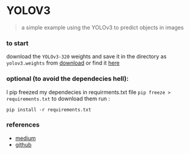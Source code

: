 # YOLOV3

> a simple example using the YOLOv3 to predict objects in images

### to start

download the `YOLOv3-320` weights and save it in the directory as `yolov3.weights` from [download](https://pjreddie.com/media/files/yolov3.weights) or find it [here](https://pjreddie.com/darknet/yolo/)

### optional (to avoid the dependecies hell):

I pip freezed my dependecies in requirments.txt file `pip freeze > requirements.txt` to download them run :

```
pip install -r requirements.txt 
```

### references

- [medium](https://towardsdatascience.com/object-detection-using-yolov3-using-keras-80bf35e61ce1)
- [github](https://github.com/arshren/YOLOV3/blob/master/YOLO%20Step%20by%20Step.ipynb)